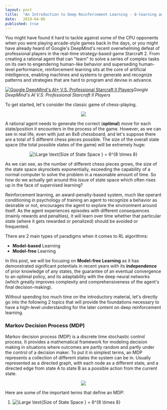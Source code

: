 ```yaml
---
layout: post
title:  "An Introduction to Deep Reinforcement Learning - Q-learning and Double Q-learning"
date:   2019-04-06
published: true
---
```

You might have found it hard to tackle against some of the CPU opponents when you were playing arcade-style games back in the days, or you might have already heard of Google's DeepMind's recent overwhelming defeat of professional players in the real-time strategy-based game Starcraft 2. From creating a rational agent that can "learn" to solve a series of complex tasks on its own to engendering human-like behavior and superseding human-level performance, reinforcement learning sits at the core of artificial intelligence, enabling machines and systems to generate and recognize patterns and strategies that are hard to program and devise in advance.

[![Google DeepMind's AI* V.S. Professional Starcraft II Players](https://i.redd.it/1f64hy10xj201.jpg)](https://www.youtube.com/watch?v=cUTMhmVh1qs&t=2s)*Google DeepMind's AI V.S. Professional Starcraft II Players*


To get started, let's consider the classic game of chess-playing.

<p align="center">
<img src="https://qph.fs.quoracdn.net/main-qimg-1a5328ef6c6f4c82e8db5beb4127317e-c">
</p>

A rational agent needs to generate the correct (**optimal**) move for each state/position it encounters in the process of the game. However, as we can see in real life, even with just an 8x8 chessboard, and let's suppose there are a total of 5 different chess pieces possible. The size of the overall state space (the total possible states of the game) will be extremely huge:

<p align="center">
<img src="https://latex.codecogs.com/svg.latex?\text{Size of State Space } = 6^{8 \times 8}" title="\Large
\text{Size of State Space } = 6^{8 \times 8}"/>
</p>

As we can see, as the number of different chess pieces grows, the size of the state space skyrockets exponentially, exceeding the capability of a normal computer to solve the problem in a reasonable amount of time. So how do we actually get around this issue of state space which often rises up in the face of supervised learning?

Reinforcement learning, an award-penalty-based system, much like operant conditioning in psychology of training an agent to recognize a behavior as desirable or not, encourages the agent to explore the environment around itself. As the agent experiences episodes with different consequences (mainly rewards and penalties), it will learn over time whether that particular state (where it gets rewarded or penalized) should be avoided or frequented. 

There are 2 main types of paradigms when it comes to RL algorithms:
* **Model-based** Learning
* **Model-free** Learning

In this post, we will be focusing on **Model-free Learning** as it has demonstrated significant potentials in recent years with its **independence** of prior knowledge of any states, the guarantee of an eventual convergence to an optimal policy, and its adaptability with the deep neural networks (which greatly improves complexity and comprehensiveness of the agent's final decision-making).

Without spending too much time on the introductory material, let's directly go into the following 2 topics that will provide the foundations necessary to have a high-level understanding for the later content on deep reinforcement learning.

### Markov Decision Process (MDP)
Markov decision process (MDP) is a discrete time stochastic control process. It provides a mathematical framework for modeling decision making in situations where outcomes are partly random and partly under the control of a decision maker. To put it in simplest terms, an MDP represents a collection of different states the system can be in. Usually represented as a directed graph, with each node as a different state, and a directed edge from state A to state B as a possible action from the current state.

<p align="center">
<img src="http://bluehawk.monmouth.edu/rclayton/web-pages/f11-520/mdpf01.png">
</p>

Here are some of the important terms that define an MDP:
<ol>
    <li><img src="https://latex.codecogs.com/svg.latex?R(S_{i}, A_i, S_{i+1}) = \text{Rewards collected by taking action }A_i \text{ from state } S_i \text{ to state } S_{i+1}" title="\Large
\text{Size of State Space } = 6^{8 \times 8}"/></li>
</ol>